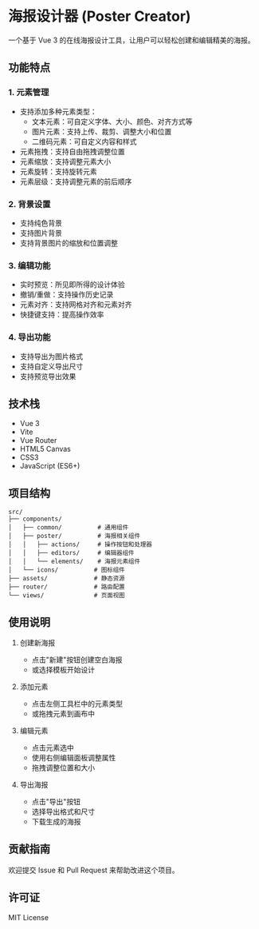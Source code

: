 # 海报设计器 (Poster Creator)

一个基于 Vue 3 的在线海报设计工具，让用户可以轻松创建和编辑精美的海报。

## 功能特点

### 1. 元素管理
- 支持添加多种元素类型：
  - 文本元素：可自定义字体、大小、颜色、对齐方式等
  - 图片元素：支持上传、裁剪、调整大小和位置
  - 二维码元素：可自定义内容和样式
- 元素拖拽：支持自由拖拽调整位置
- 元素缩放：支持调整元素大小
- 元素旋转：支持旋转元素
- 元素层级：支持调整元素的前后顺序

### 2. 背景设置
- 支持纯色背景
- 支持图片背景
- 支持背景图片的缩放和位置调整

### 3. 编辑功能
- 实时预览：所见即所得的设计体验
- 撤销/重做：支持操作历史记录
- 元素对齐：支持网格对齐和元素对齐
- 快捷键支持：提高操作效率

### 4. 导出功能
- 支持导出为图片格式
- 支持自定义导出尺寸
- 支持预览导出效果

## 技术栈

- Vue 3
- Vite
- Vue Router
- HTML5 Canvas
- CSS3
- JavaScript (ES6+)

## 项目结构

```
src/
├── components/
│   ├── common/          # 通用组件
│   ├── poster/          # 海报相关组件
│   │   ├── actions/     # 操作按钮和处理器
│   │   ├── editors/     # 编辑器组件
│   │   └── elements/    # 海报元素组件
│   └── icons/          # 图标组件
├── assets/             # 静态资源
├── router/             # 路由配置
└── views/              # 页面视图
```

## 使用说明

1. 创建新海报
   - 点击"新建"按钮创建空白海报
   - 或选择模板开始设计

2. 添加元素
   - 点击左侧工具栏中的元素类型
   - 或拖拽元素到画布中

3. 编辑元素
   - 点击元素选中
   - 使用右侧编辑面板调整属性
   - 拖拽调整位置和大小

4. 导出海报
   - 点击"导出"按钮
   - 选择导出格式和尺寸
   - 下载生成的海报

## 贡献指南

欢迎提交 Issue 和 Pull Request 来帮助改进这个项目。

## 许可证

MIT License 
